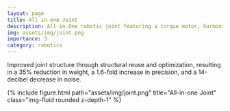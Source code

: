 ```yaml
---
layout: page
title: All in one Joint
description: All-in-One robotic joint featuring a torque motor, harmonic reducer, optical absolute encoder, and magnetic relative encoder
img: assets/img/joint.png
importance: 3
category: robotics
---
```



Improved joint structure through structural reuse and optimization, resulting in a 35% reduction in weight, a 1.6-fold increase in precision, and a 14-decibel decrease in noise.
<div class="row">
    <div class="col-sm mt-3 mt-md-0">
        {% include figure.html path="assets/img/joint.png" title="All-in-one Joint" class="img-fluid rounded z-depth-1" %}
    </div>
</div>
